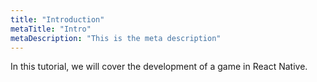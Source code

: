 ```yaml
---
title: "Introduction"
metaTitle: "Intro"
metaDescription: "This is the meta description"
---
```


In this tutorial, we will cover the development of a game in React Native.